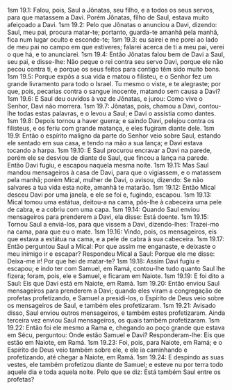 1sm 19.1: Falou, pois, Saul a Jônatas, seu filho, e a todos os seus servos, para que matassem a Davi. Porém Jônatas, filho de Saul, estava muito afeiçoado a Davi.
1sm 19.2: Pelo que Jônatas o anunciou a Davi, dizendo: Saul, meu pai, procura matar-te; portanto, guarda-te amanhã pela manhã, fica num lugar oculto e esconde-te;
1sm 19.3: eu sairei e me porei ao lado de meu pai no campo em que estiveres; falarei acerca de ti a meu pai, verei o que há, e to anunciarei.
1sm 19.4: Então Jônatas falou bem de Davi a Saul, seu pai, e disse-lhe: Não peque o rei contra seu servo Davi, porque ele não pecou contra ti, e porque os seus feitos para contigo têm sido muito bons.
1sm 19.5: Porque expôs a sua vida e matou o filisteu, e o Senhor fez um grande livramento para todo o Israel. Tu mesmo o viste, e te alegraste; por que, pois, pecarias contra o sangue inocente, matando sem causa a Davi?
1sm 19.6: E Saul deu ouvidos à voz de Jônatas, e jurou: Como vive o Senhor, Davi não morrera.
1sm 19.7: Jônatas, pois, chamou a Davi, contou-lhe todas estas palavras, e o levou a Saul; e Davi o assistia como dantes.
1sm 19.8: Depois tornou a haver guerra; e saindo Davi, pelejou contra os filisteus, e os feriu com grande matança, e eles fugiram diante dele.
1sm 19.9: Então o espírito maligno da parte do Senhor veio sobre Saul, estando ele sentado em sua casa, e tendo na mão a sua lança; e Davi estava tocando a harpa.
1sm 19.10: E Saul procurou encravar a Davi na parede, porém ele se desviou de diante de Saul, que fincou a lança na parede. Então Davi fugiu, e escapou naquela mesma noite.
1sm 19.11: Mas Saul mandou mensageiros à casa de Davi, para que o vigiassem, e o matassem pela manhã; porém Mical, mulher de Davi, o avisou, dizendo: Se não salvares a tua vida esta noite, amanhã te matarão.
1sm 19.12: Então Mical desceu Davi por uma janela, e ele se foi e, fugindo, escapou.
1sm 19.13: Mical tomou uma estátua, deitou-a na cama, pôs-lhe à cabeceira uma pele de cabra, e a cobriu com uma capa.
1sm 19.14: Quando Saul enviou mensageiros para prenderem a Davi, ela disse: Está doente.
1sm 19.15: Tornou Saul a enviá-los, para que vissem a Davi, dizendo-lhes: Trazei-mo na cama, para que eu o mate.
1sm 19.16: Vindo, pois, os mensageiros, eis que estava a estátua na cama, e a pele de cabra à sua cabeceira.
1sm 19.17: Então perguntou Saul a Mical: Por que assim me enganaste, e deixaste o meu inimigo ir e escapar? Respondeu Mical a Saul: Porque ele me disse: Deixa-me ir! Por que hei de matar-te?
1sm 19.18: Assim Davi fugiu e escapou; e indo ter com Samuel, em Ramá, contou-lhe tudo quanto Saul lhe fizera; foram, pois, ele e Samuel, e ficaram em Naiote.
1sm 19.19: E foi dito a Saul: Eis que Davi está em Naiote, em Ramá.
1sm 19.20: Então enviou Saul mensageiros para prenderem a Davi; quando eles viram a congregação de profetas profetizando, e Samuel a presidi-los, o Espírito de Deus veio sobre os mensageiros de Saul, e também eles profetizaram.
1sm 19.21: Avisado disso, Saul enviou outros mensageiros, e também estes profetizaram. Ainda terceira vez enviou Saul mensageiros, os quais também profetizaram.
1sm 19.22: Então foi ele mesmo a Rama e, chegando ao poço grande que estava em Sécu, perguntou: Onde estão Samuel e Davi? Responderam-lhe: Eis que estão em Naiote, em Ramá.
1sm 19.23: Foi, pois, para Naiote, em Ramá; e o Espírito de Deus veio também sobre ele, e ele ia caminhando e profetizando, até chegar a Naiote, em Ramá.
1sm 19.24: E despindo as suas vestes, ele também profetizou diante de Samuel; e esteve nu por terra todo aquele dia e toda aquela noite. Pelo que se diz: Está também Saul entre os profetas?
